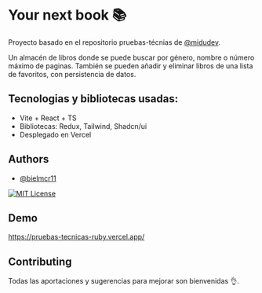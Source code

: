 
# Your next book 📚


Proyecto  basado en el repositorio pruebas-técnias de [@midudev](https://github.com/midudev/pruebas-tecnicas).

Un almacén de libros donde se puede buscar por género, nombre o número máximo de paginas. También se pueden añadir y eliminar libros de una lista de favoritos, con persistencia de datos.



## Tecnologias y bibliotecas usadas:

 - Vite + React + TS
 - Bibliotecas: Redux, Tailwind, Shadcn/ui
 - Desplegado en Vercel


## Authors

- [@bielmcr11](https://github.com/bielmc11) 



[![MIT License](https://img.shields.io/badge/License-MIT-green.svg)](https://choosealicense.com/licenses/mit/)



## Demo

https://pruebas-tecnicas-ruby.vercel.app/


## Contributing

Todas las aportaciones y sugerencias para mejorar son bienvenidas 👌.
